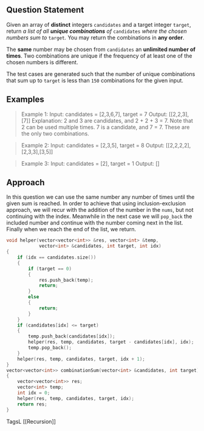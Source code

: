 ## Question Statement
Given an array of **distinct** integers `candidates` and a target integer `target`, return _a list of all **unique combinations** of_ `candidates` _where the chosen numbers sum to_ `target`_._ You may return the combinations in **any order**.

The **same** number may be chosen from `candidates` an **unlimited number of times**. Two combinations are unique if the frequency of at least one of the chosen numbers is different.

The test cases are generated such that the number of unique combinations that sum up to `target` is less than `150` combinations for the given input.
## Examples
>Example 1:
>Input: candidates = [2,3,6,7], target = 7
>Output: \[[2,2,3],[7]]
>Explanation:
>2 and 3 are candidates, and 2 + 2 + 3 = 7. Note that 2 can be used multiple times.
>7 is a candidate, and 7 = 7.
>These are the only two combinations.

>Example 2:
>Input: candidates = [2,3,5], target = 8
>Output: \[[2,2,2,2],[2,3,3],[3,5]]

>Example 3:
>Input: candidates = [2], target = 1
>Output: []
## Approach
In this question we can use the same number any number of times until the given sum is reached. In order to achieve that using inclusion-exclusion approach, we will recur with the addition of the number in the `nums`, but not continuing with the index. Meanwhile in the next case we will `pop_back` the included number and continue with the number coming next in the list. Finally when we reach the end of the list, we return.
```cpp
void helper(vector<vector<int>> &res, vector<int> &temp,
            vector<int> &candidates, int target, int idx)
{
    if (idx == candidates.size())
    {
        if (target == 0)
        {
            res.push_back(temp);
            return;
        }
        else
        {
            return;
        }
    }
    if (candidates[idx] <= target)
    {
        temp.push_back(candidates[idx]);
        helper(res, temp, candidates, target - candidates[idx], idx);
        temp.pop_back();
    }
    helper(res, temp, candidates, target, idx + 1);
}
vector<vector<int>> combinationSum(vector<int> &candidates, int target)
{
    vector<vector<int>> res;
    vector<int> temp;
    int idx = 0;
    helper(res, temp, candidates, target, idx);
    return res;
}
```
TagsL [[Recursion]]